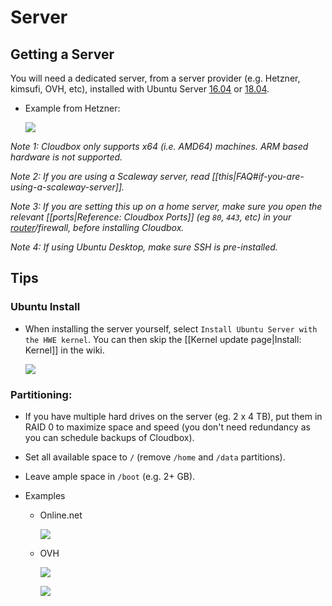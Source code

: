 # Server

## Getting a Server

You will need a dedicated server, from a server provider (e.g. Hetzner, kimsufi, OVH, etc), installed with Ubuntu Server [16.04](http://releases.ubuntu.com/16.04/) or [18.04](http://releases.ubuntu.com/18.04/).

- Example from Hetzner:

  ![](https://i.imgur.com/DcZAAWM.png)


_Note 1: Cloudbox only supports x64 (i.e. AMD64) machines. ARM based hardware is not supported._

_Note 2: If you are using a Scaleway server, read [[this|FAQ#if-you-are-using-a-scaleway-server]]._

_Note 3: If you are setting this up on a home server, make sure you open the relevant [[ports|Reference: Cloudbox Ports]] (eg `80`, `443`, etc) in your [router](https://portforward.com/router.htm)/firewall, before installing Cloudbox._

_Note 4: If using Ubuntu Desktop, make sure SSH is pre-installed._


## Tips

### Ubuntu Install
- When installing the server yourself, select `Install Ubuntu Server with the HWE kernel`. You can then skip the [[Kernel update page|Install: Kernel]] in the wiki.

     ![](https://i.imgur.com/nBCsD9E.png)

### Partitioning:
- If you have multiple hard drives on the server (eg. 2 x 4 TB), put them in RAID 0 to maximize space and speed (you don't need redundancy as you can schedule backups of Cloudbox).

- Set all available space to `/` (remove `/home` and `/data` partitions).

- Leave ample space in `/boot` (e.g. 2+ GB).

- Examples

   - Online.net

     ![](https://i.imgur.com/1rDCs4z.png)

   - OVH

     ![](https://i.imgur.com/GRTjQvt.png)

     ![](https://i.imgur.com/UqR2GCv.png)
